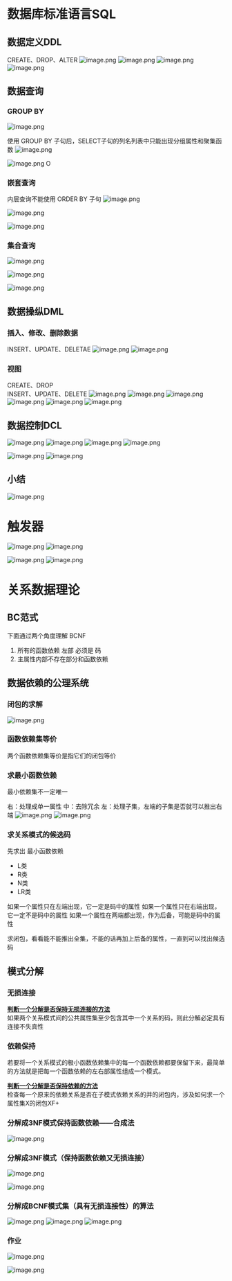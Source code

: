 # 数据库标准语言SQL
## 数据定义DDL
CREATE、DROP、ALTER
![image.png](https://bu.dusays.com/2023/10/15/652c0a35a7e5c.png)
![image.png](https://bu.dusays.com/2023/10/15/652c0b23e20be.png)
![image.png](https://bu.dusays.com/2023/10/15/652c0c5e89ba7.png)
![image.png](https://bu.dusays.com/2023/10/15/652c0be326946.png)

## 数据查询
### GROUP BY
![image.png](https://bu.dusays.com/2023/09/30/651799198791e.png)


使用 GROUP BY 子句后，SELECT子句的列名列表中只能出现分组属性和聚集函数
![image.png](https://bu.dusays.com/2023/09/30/651795c94cf97.png)

![image.png](https://bu.dusays.com/2023/09/30/651798d8cf968.png)
O

### 嵌套查询
内层查询不能使用 ORDER BY 子句
![image.png](https://bu.dusays.com/2023/09/30/651799d91b340.png)

![image.png](https://bu.dusays.com/2023/09/30/6517a089ab763.png)

![image.png](https://bu.dusays.com/2023/09/30/6517a0453ffab.png)
### 集合查询
![image.png](https://bu.dusays.com/2023/09/30/6517a10243790.png)

![image.png](https://bu.dusays.com/2023/09/30/6517a1d16eeae.png)

![image.png](https://bu.dusays.com/2023/09/30/6517a37a6f797.png)

## 数据操纵DML
### 插入、修改、删除数据
INSERT、UPDATE、DELETAE
![image.png](https://bu.dusays.com/2023/10/16/652c1428a84e3.png)
![image.png](https://bu.dusays.com/2023/10/16/652c1485753e4.png)


### 视图
CREATE、DROP   
INSERT、UPDATE、DELETE
![image.png](https://bu.dusays.com/2023/10/16/652c167994081.png)
![image.png](https://bu.dusays.com/2023/10/16/652c163650af9.png)
![image.png](https://bu.dusays.com/2023/09/30/6517a53a4c4fe.png)
![image.png](https://bu.dusays.com/2023/10/16/652c172205c0e.png)
![image.png](https://bu.dusays.com/2023/09/30/6517a517b4f5f.png)
![image.png](https://bu.dusays.com/2023/09/30/6517a6401e0fe.png)

## 数据控制DCL
![image.png](https://bu.dusays.com/2023/10/16/652c91ad2e078.png)
![image.png](https://bu.dusays.com/2023/10/16/652c92080b04f.png)
![image.png](https://bu.dusays.com/2023/10/16/652c923a2af3a.png)
![image.png](https://bu.dusays.com/2023/10/16/652c926062af3.png)

![image.png](https://bu.dusays.com/2023/10/16/652c92bbb49c6.png)
![image.png](https://bu.dusays.com/2023/10/16/652c92e72e227.png)

## 小结
![image.png](https://bu.dusays.com/2023/09/30/6517a6e45b141.png)

# 触发器
![image.png](https://bu.dusays.com/2023/10/16/652c93f022f27.png)
![image.png](https://bu.dusays.com/2023/10/16/652d57330a815.png)

![image.png](https://bu.dusays.com/2023/10/16/652d5756b313b.png)
![image.png](https://bu.dusays.com/2023/10/16/652d576bab1ff.png)

# 关系数据理论
## BC范式
下面通过两个角度理解 BCNF 
1. 所有的函数依赖 左部 必须是 码
2. 主属性内部不存在部分和函数依赖

## 数据依赖的公理系统
### 闭包的求解
![image.png](https://bu.dusays.com/2023/09/30/6517f74b74124.png)

### 函数依赖集等价
两个函数依赖集等价是指它们的闭包等价

### **求最小函数依赖** 

最小依赖集不一定唯一

右：处理成单一属性
中：去除冗余
左：处理子集，左端的子集是否就可以推出右端
![image.png](https://bu.dusays.com/2023/10/09/6523a3329ab4b.png)
![image.png](https://bu.dusays.com/2023/09/30/6517fbe7663e5.png)

### 求关系模式的候选码
先求出 最小函数依赖

- L类
- R类
- N类
- LR类

如果一个属性只在左端出现，它一定是码中的属性
如果一个属性只在右端出现，它一定不是码中的属性
如果一个属性在两端都出现，作为后备，可能是码中的属性

求闭包，看看能不能推出全集，不能的话再加上后备的属性，一直到可以找出候选码

## 模式分解
### 无损连接
<u>**判断一个分解是否保持无损连接的方法**</u>  
如果两个关系模式间的公共属性集至少包含其中一个关系的码，则此分解必定具有连接不失真性


### 依赖保持
若要将一个关系模式的极小函数依赖集中的每一个函数依赖都要保留下来，最简单的方法就是把每一个函数依赖的左右部属性组成一个模式。

<u>**判断一个分解是否保持依赖的方法**</u>  
检查每一个原来的依赖关系是否在子模式依赖关系的并的闭包内，涉及如何求一个属性集X的闭包XF+

### 分解成3NF模式保持函数依赖——合成法
![image.png](https://bu.dusays.com/2023/10/08/652242bd3a017.png)

### 分解成3NF模式（保持函数依赖又无损连接）
![image.png](https://bu.dusays.com/2023/10/08/65224423b028a.png)

![image.png](https://bu.dusays.com/2023/10/08/65224598b1600.png)

### **分解成BCNF模式集（具有无损连接性）的算法**
![image.png](https://bu.dusays.com/2023/10/08/65225154e52d3.png)
![image.png](https://bu.dusays.com/2023/10/08/6522537fe5cd6.png)
![image.png](https://bu.dusays.com/2023/10/08/6522524f8efcb.png)

### 作业
![image.png](https://bu.dusays.com/2023/10/08/65223fe5d2f8d.png)

![image.png](https://bu.dusays.com/2023/10/08/65223ffc8308e.png)

